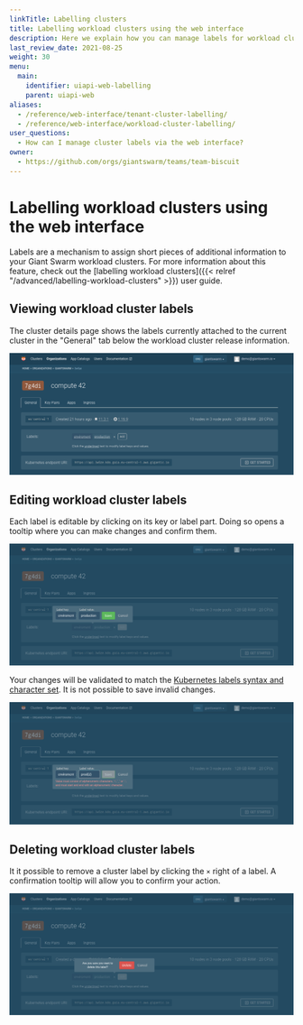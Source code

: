 ```yaml
---
linkTitle: Labelling clusters
title: Labelling workload clusters using the web interface
description: Here we explain how you can manage labels for workload cluster in our web user interface.
last_review_date: 2021-08-25
weight: 30
menu:
  main:
    identifier: uiapi-web-labelling
    parent: uiapi-web
aliases:
  - /reference/web-interface/tenant-cluster-labelling/
  - /reference/web-interface/workload-cluster-labelling/
user_questions:
  - How can I manage cluster labels via the web interface?
owner:
  - https://github.com/orgs/giantswarm/teams/team-biscuit
---
```


# Labelling workload clusters using the web interface

Labels are a mechanism to assign short pieces of additional information to your Giant Swarm workload clusters.
For more information about this feature, check out the [labelling workload clusters]({{< relref "/advanced/labelling-workload-clusters" >}}) user guide.

## Viewing workload cluster labels

The cluster details page shows the labels currently attached to the current cluster in the "General" tab below the workload cluster release information.

![A screenshot of our web interface, showing cluster details with list of cluster labels](cluster-labelling-detail.png)

## Editing workload cluster labels

Each label is editable by clicking on its key or label part.
Doing so opens a tooltip where you can make changes and confirm them.

![A screenshot of our web interface, showing a cluster label edit tooltip](cluster-labelling-edit.png)

Your changes will be validated to match the [Kubernetes labels syntax and character set](https://kubernetes.io/docs/concepts/overview/working-with-objects/labels/#syntax-and-character-set).
It is not possible to save invalid changes.

![A screenshot of our web interface, showing a cluster label edit tooltip with invalid input](cluster-labelling-edit-error.png)

## Deleting workload cluster labels

It it possible to remove a cluster label by clicking the `×` right of a label.
A confirmation tooltip will allow you to confirm your action.

![A screenshot of our web interface, showing a cluster label delete tooltip](cluster-labelling-delete.png)

